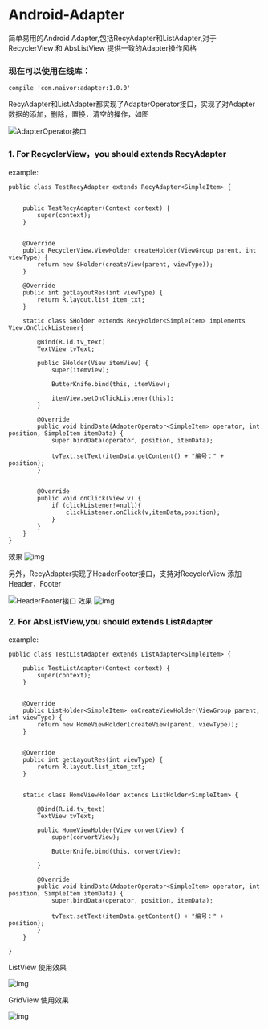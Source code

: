 # Android-Adapter

简单易用的Android Adapter,包括RecyAdapter和ListAdapter,对于RecyclerView 和 AbsListView 提供一致的Adapter操作风格

### 现在可以使用在线库：
```
compile 'com.naivor:adapter:1.0.0'

```
RecyAdapter和ListAdapter都实现了AdapterOperator接口，实现了对Adapter数据的添加，删除，置换，清空的操作，如图

![AdapterOperator接口](https://github.com/naivor/Android-Adapter/blob/master/docs/AdapterOperator.png)

### 1. For RecyclerView，you should  extends  RecyAdapter

example:

```
public class TestRecyAdapter extends RecyAdapter<SimpleItem> {


    public TestRecyAdapter(Context context) {
        super(context);
    }


    @Override
    public RecyclerView.ViewHolder createHolder(ViewGroup parent, int viewType) {
        return new SHolder(createView(parent, viewType));
    }

    @Override
    public int getLayoutRes(int viewType) {
        return R.layout.list_item_txt;
    }

    static class SHolder extends RecyHolder<SimpleItem> implements View.OnClickListener{

        @Bind(R.id.tv_text)
        TextView tvText;

        public SHolder(View itemView) {
            super(itemView);

            ButterKnife.bind(this, itemView);

            itemView.setOnClickListener(this);
        }

        @Override
        public void bindData(AdapterOperator<SimpleItem> operator, int position, SimpleItem itemData) {
            super.bindData(operator, position, itemData);

            tvText.setText(itemData.getContent() + "编号：" + position);
        }


        @Override
        public void onClick(View v) {
            if (clickListener!=null){
                clickListener.onClick(v,itemData,position);
            }
        }
    }
}

```
效果
![img](https://github.com/naivor/Android-Adapter/blob/master/docs/Adapter%20RecyclerView.gif)

另外，RecyAdapter实现了HeaderFooter接口，支持对RecyclerView 添加Header，Footer

![HeaderFooter接口](https://github.com/naivor/Android-Adapter/blob/master/docs/HeaderFooter.png)
效果
![img](https://github.com/naivor/Android-Adapter/blob/master/docs/Recycler%20HeaderFooter.gif)

### 2. For  AbsListView,you should extends  ListAdapter

example:

```
public class TestListAdapter extends ListAdapter<SimpleItem> {

    public TestListAdapter(Context context) {
        super(context);
    }

   
    @Override
    public ListHolder<SimpleItem> onCreateViewHolder(ViewGroup parent, int viewType) {
        return new HomeViewHolder(createView(parent, viewType));
    }

  
    @Override
    public int getLayoutRes(int viewType) {
        return R.layout.list_item_txt;
    }

   
    static class HomeViewHolder extends ListHolder<SimpleItem> {

        @Bind(R.id.tv_text)
        TextView tvText;

        public HomeViewHolder(View convertView) {
            super(convertView);

            ButterKnife.bind(this, convertView);

        }

        @Override
        public void bindData(AdapterOperator<SimpleItem> operator, int position, SimpleItem itemData) {
            super.bindData(operator, position, itemData);

            tvText.setText(itemData.getContent() + "编号：" + position);
        }
    }

}
```
ListView 使用效果

![img](https://github.com/naivor/Android-Adapter/blob/master/docs/Adapter%20%20ListView.gif)

GridView 使用效果

![img](https://github.com/naivor/Android-Adapter/blob/master/docs/Adapter%20GridView.gif)
